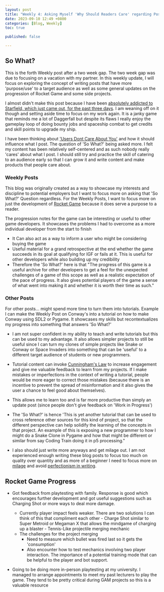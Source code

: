 ```yaml
---
layout: post
title: "Weekly 4: Asking Myself 'Why Should Readers Care' regarding Posts"
date: 2023-09-10 12:49 +0800
categories: [Blog, Weekly]
toc: true

published: false

---
```


## So What?

This is the forth Weekly post after a two week gap. The two week gap was due to focusing on a vacation with my partner. In this weekly update, I will focus on exploring the concept of writing posts that have more 'purpose/use' to a target audience as well as some general updates on the progression of Rocket Game and some side projects.

I almost didn't make this post because I have been [absolutely addicted to Starfield, which just came out, for the past three days](https://en.wikipedia.org/wiki/Starfield_(video_game)). I am weaning off on it though and setting aside time to focus on my work again. It is a janky game that reminds me a lot of Daggerfall but despite its flaws I really enjoy the gameplay loop of doing bounty jobs and spaceship combat to get credits and skill points to upgrade my ship. 

I have been thinking about ['Users Dont Care About You'](https://blog.codinghorror.com/users-dont-care-about-you/) and how it should influence what I post. The question of 'So What?' being asked more. I felt my content has been relatively self-centered and as such nobody really 'cares' about what I post. I should still try and practice the skill of catering to an audience early so that I can grow it and write content and make products that people care about.

### Weekly Posts

This blog was originally created as a way to showcase my interests and discipline to potential employers but I want to focus more on asking that 'So What?' Question regardless. For the Weekly Posts, I want to focus more on just the development of [Rocket Game](https://clementineaccount.github.io/posts/weekly3/) because it does serve a purpose to a reader.

The progression notes for the game can be interesting or useful to other game developers. It showcases the problems I had to overcome as a more individual developer from the start to finish
- It Can also act as a way to inform a user who might be considering buying the game
- Useful material for a grand retrospective at the end whether the game succeeds in its goal at qualifying for IGF or fails at it. This is useful for other developers while also building up my credibility
- Therefore the 'So What?' here is that "The progress of this game is a useful archive for other developers to get a feel for the unexpected challenges of a game of this scope as well as a realistic expectation of the pace of progress. It also gives potential players of the game a sense of what went into making it and whether it is worth their time as such."

### Other Posts

For other posts... might spend more time to turn them into tutorials. Example I can make the Weekly Post on Conway's into a tutorial on how to make Conway using SDL2 or Pygame. It showcases my skills but recontextualizes my progress into something that answers 'So What?'

- I am not super confident in my ability to teach and write tutorials but this can be used to my advantage. It also allows simpler projects to still be useful since I can turn my clones of simple projects like Snake or Conway or Space Invaders into something that can be 'useful' to a different target audience of students or new programmers.

- Tutorial content can invoke [Cunningham's Law](https://en.wikipedia.org/wiki/Ward_Cunningham#%22Cunningham's_Law%22) to increase engagement and give me valuable feedback to learn from my projects. If I make mistakes or imperfections in the context of writing a tutorial, people would be more eager to correct those mistakes (because there is an incentive to prevent the spread of misinformation and it also gives the user a chance to feel good about themselves).

- This allows me to learn too and is far more productive than simply an update post (since people don't give feedback on 'Work in Progress')

- The 'So What?' is hence 'This is yet another tutorial that can be used to cross reference other sources for this kind of project, so that the different perspective can help solidify the learning of the concepts in that project. An example of this is exposing a new programmer to how I might do a Snake Clone in Pygame and how that might be different or similar from say Coding Train doing it in p5 processing."

- I also should just write more anyways and get milage out. I am not experienced enough writing these blog posts to focus too much on quality over quantity and as more of a beginner I need to focus more on [milage](https://blog.codinghorror.com/how-to-achieve-ultimate-blog-success-in-one-easy-step/) and avoid [perfectionism in writing](https://blog.codinghorror.com/fear-of-writing/).

## Rocket Game Progress

- Got feedback from playtesting with family. Response is good which encourages further development and got useful suggestions such as Charging Shot or more ways to deal more damage.
	- Currently player impact feels weaker. There are two solutions I can think of this that compliment each other
			- Charge Shot similar to Super Metroid or Megaman X that allows the mindgame of charging up a blaster
			- Tennis-Like projectile merging mechanic
	- The challenges for the project merging
		- Need to measure which bullet was fired last so it gets the 'consumption'
		- Also encounter how to test mechanics involving two player interaction. The importance of a potential training mode that can be helpful to the player and bot support.

- Going to be doing more in-person playtesting at my university. I managed to arrange appointments to meet my past lecturers to play the game. They tend to be pretty critical during GAM projects so this is a valuable resource 
